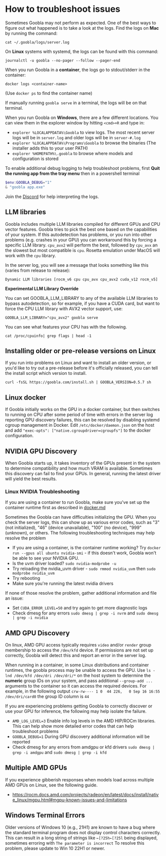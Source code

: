 # How to troubleshoot issues

Sometimes Goobla may not perform as expected. One of the best ways to figure out what happened is to take a look at the logs. Find the logs on **Mac** by running the command:

```shell
cat ~/.goobla/logs/server.log
```

On **Linux** systems with systemd, the logs can be found with this command:

```shell
journalctl -u goobla --no-pager --follow --pager-end 
```

When you run Goobla in a **container**, the logs go to stdout/stderr in the container:

```shell
docker logs <container-name>
```

(Use `docker ps` to find the container name)

If manually running `goobla serve` in a terminal, the logs will be on that terminal.

When you run Goobla on **Windows**, there are a few different locations. You can view them in the explorer window by hitting `<cmd>+R` and type in:
- `explorer %LOCALAPPDATA%\Goobla` to view logs.  The most recent server logs will be in `server.log` and older logs will be in `server-#.log` 
- `explorer %LOCALAPPDATA%\Programs\Goobla` to browse the binaries (The installer adds this to your user PATH)
- `explorer %HOMEPATH%\.goobla` to browse where models and configuration is stored

To enable additional debug logging to help troubleshoot problems, first **Quit the running app from the tray menu** then in a powershell terminal

```powershell
$env:GOOBLA_DEBUG="1"
& "goobla app.exe"
```

Join the [Discord](https://discord.gg/goobla) for help interpreting the logs.

## LLM libraries

Goobla includes multiple LLM libraries compiled for different GPUs and CPU vector features. Goobla tries to pick the best one based on the capabilities of your system. If this autodetection has problems, or you run into other problems (e.g. crashes in your GPU) you can workaround this by forcing a specific LLM library. `cpu_avx2` will perform the best, followed by `cpu_avx` an the slowest but most compatible is `cpu`. Rosetta emulation under MacOS will work with the `cpu` library. 

In the server log, you will see a message that looks something like this (varies from release to release):

```
Dynamic LLM libraries [rocm_v6 cpu cpu_avx cpu_avx2 cuda_v12 rocm_v5]
```

**Experimental LLM Library Override**

You can set GOOBLA_LLM_LIBRARY to any of the available LLM libraries to bypass autodetection, so for example, if you have a CUDA card, but want to force the CPU LLM library with AVX2 vector support, use:

```shell
GOOBLA_LLM_LIBRARY="cpu_avx2" goobla serve
```

You can see what features your CPU has with the following.

```shell
cat /proc/cpuinfo| grep flags | head -1
```

## Installing older or pre-release versions on Linux

If you run into problems on Linux and want to install an older version, or you'd like to try out a pre-release before it's officially released, you can tell the install script which version to install.

```shell
curl -fsSL https://goobla.com/install.sh | GOOBLA_VERSION=0.5.7 sh
```

## Linux docker

If Goobla initially works on the GPU in a docker container, but then switches to running on CPU after some period of time with errors in the server log reporting GPU discovery failures, this can be resolved by disabling systemd cgroup management in Docker.  Edit `/etc/docker/daemon.json` on the host and add `"exec-opts": ["native.cgroupdriver=cgroupfs"]` to the docker configuration.

## NVIDIA GPU Discovery

When Goobla starts up, it takes inventory of the GPUs present in the system to determine compatibility and how much VRAM is available.  Sometimes this discovery can fail to find your GPUs.  In general, running the latest driver will yield the best results.

### Linux NVIDIA Troubleshooting

If you are using a container to run Goobla, make sure you've set up the container runtime first as described in [docker.md](./docker.md)

Sometimes the Goobla can have difficulties initializing the GPU. When you check the server logs, this can show up as various error codes, such as "3" (not initialized), "46" (device unavailable), "100" (no device), "999" (unknown), or others. The following troubleshooting techniques may help resolve the problem

- If you are using a container, is the container runtime working?  Try `docker run --gpus all ubuntu nvidia-smi` - if this doesn't work, Goobla won't be able to see your NVIDIA GPU.
- Is the uvm driver loaded? `sudo nvidia-modprobe -u`
- Try reloading the nvidia_uvm driver - `sudo rmmod nvidia_uvm` then `sudo modprobe nvidia_uvm`
- Try rebooting
- Make sure you're running the latest nvidia drivers

If none of those resolve the problem, gather additional information and file an issue:
- Set `CUDA_ERROR_LEVEL=50` and try again to get more diagnostic logs
- Check dmesg for any errors `sudo dmesg | grep -i nvrm` and `sudo dmesg | grep -i nvidia`


## AMD GPU Discovery

On linux, AMD GPU access typically requires `video` and/or `render` group membership to access the `/dev/kfd` device.  If permissions are not set up correctly, Goobla will detect this and report an error in the server log.

When running in a container, in some Linux distributions and container runtimes, the goobla process may be unable to access the GPU.  Use `ls -lnd /dev/kfd /dev/dri /dev/dri/*` on the host system to determine the **numeric** group IDs on your system, and pass additional `--group-add ...` arguments to the container so it can access the required devices.   For example, in the following output `crw-rw---- 1 0  44 226,   0 Sep 16 16:55 /dev/dri/card0` the group ID column is `44` 

If you are experiencing problems getting Goobla to correctly discover or use your GPU for inference, the following may help isolate the failure.
- `AMD_LOG_LEVEL=3` Enable info log levels in the AMD HIP/ROCm libraries.  This can help show more detailed error codes that can help troubleshoot problems
- `GOOBLA_DEBUG=1` During GPU discovery additional information will be reported
- Check dmesg for any errors from amdgpu or kfd drivers `sudo dmesg | grep -i amdgpu` and `sudo dmesg | grep -i kfd`

## Multiple AMD GPUs

If you experience gibberish responses when models load across multiple AMD GPUs on Linux, see the following guide.

- https://rocm.docs.amd.com/projects/radeon/en/latest/docs/install/native_linux/mgpu.html#mgpu-known-issues-and-limitations

## Windows Terminal Errors

Older versions of Windows 10 (e.g., 21H1) are known to have a bug where the standard terminal program does not display control characters correctly.  This can result in a long string of strings like `←[?25h←[?25l` being displayed, sometimes erroring with `The parameter is incorrect`  To resolve this problem, please update to Win 10 22H1 or newer.
